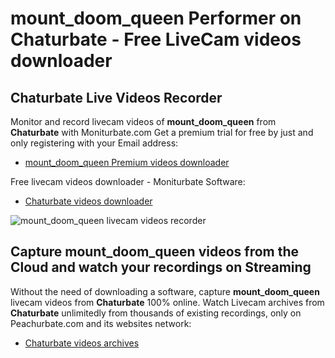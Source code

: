 # mount_doom_queen Performer on Chaturbate - Free LiveCam videos downloader

## Chaturbate Live Videos Recorder

Monitor and record livecam videos of **mount_doom_queen** from **Chaturbate** with Moniturbate.com
Get a premium trial for free by just and only registering with your Email address:
* [mount_doom_queen Premium videos downloader](https://moniturbate.com/request-demo-licence-key.html)

Free livecam videos downloader - Moniturbate Software:
* [Chaturbate videos downloader](https://moniturbate.com/moniturbate-download-software.html)

![mount_doom_queen livecam videos recorder](https://peachurnet.com/templates/moniturbate-software.png)


## Capture mount_doom_queen videos from the Cloud and watch your recordings on Streaming

Without the need of downloading a software, capture **mount_doom_queen** livecam videos from **Chaturbate** 100% online.
Watch Livecam archives from **Chaturbate** unlimitedly from thousands of existing recordings, only on Peachurbate.com and its websites network:
* [Chaturbate videos archives](https://peachurnet.com/)